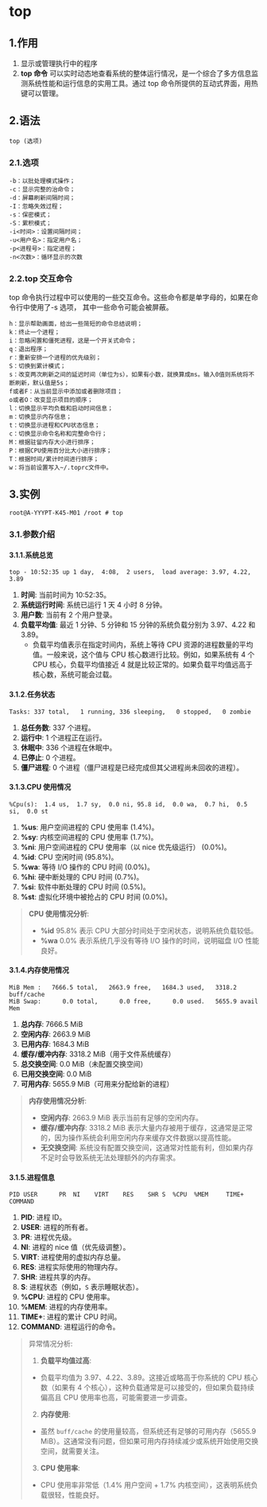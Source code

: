 # top

## 1.作用

1. 显示或管理执行中的程序
2. **top 命令** 可以实时动态地查看系统的整体运行情况，是一个综合了多方信息监测系统性能和运行信息的实用工具。通过 top 命令所提供的互动式界面，用热键可以管理。

## 2.语法

~~~shell
top (选项)
~~~

### 2.1.选项

~~~shell
-b：以批处理模式操作；
-c：显示完整的治命令；
-d：屏幕刷新间隔时间；
-I：忽略失效过程；
-s：保密模式；
-S：累积模式；
-i<时间>：设置间隔时间；
-u<用户名>：指定用户名；
-p<进程号>：指定进程；
-n<次数>：循环显示的次数
~~~

### 2.2.top 交互命令

top 命令执行过程中可以使用的一些交互命令。这些命令都是单字母的，如果在命令行中使用了-s 选项， 其中一些命令可能会被屏蔽。

~~~shell
h：显示帮助画面，给出一些简短的命令总结说明；
k：终止一个进程；
i：忽略闲置和僵死进程，这是一个开关式命令；
q：退出程序；
r：重新安排一个进程的优先级别；
S：切换到累计模式；
s：改变两次刷新之间的延迟时间（单位为s），如果有小数，就换算成ms。输入0值则系统将不断刷新，默认值是5s；
f或者F：从当前显示中添加或者删除项目；
o或者O：改变显示项目的顺序；
l：切换显示平均负载和启动时间信息；
m：切换显示内存信息；
t：切换显示进程和CPU状态信息；
c：切换显示命令名称和完整命令行；
M：根据驻留内存大小进行排序；
P：根据CPU使用百分比大小进行排序；
T：根据时间/累计时间进行排序；
w：将当前设置写入~/.toprc文件中。
~~~

## 3.实例

~~~shell
root@A-YYYPT-K45-M01 /root # top
~~~

### 3.1.参数介绍

#### 3.1.1.系统总览

~~~shell
top - 10:52:35 up 1 day,  4:08,  2 users,  load average: 3.97, 4.22, 3.89
~~~

1. **时间**: 当前时间为 10:52:35。
2. **系统运行时间**: 系统已运行 1 天 4 小时 8 分钟。
3. **用户数**: 当前有 2 个用户登录。
4. **负载平均值**: 最近 1 分钟、5 分钟和 15 分钟的系统负载分别为 3.97、4.22 和 3.89。
   - 负载平均值表示在指定时间内，系统上等待 CPU 资源的进程数量的平均值。一般来说，这个值与 CPU 核心数进行比较。例如，如果系统有 4 个 CPU 核心，负载平均值接近 4 就是比较正常的。如果负载平均值远高于核心数，系统可能会过载。

#### 3.1.2.任务状态

~~~shell
Tasks: 337 total,   1 running, 336 sleeping,   0 stopped,   0 zombie
~~~

1. **总任务数**: 337 个进程。
2. **运行中**: 1 个进程正在运行。
3. **休眠中**: 336 个进程在休眠中。
4. **已停止**: 0 个进程。
5. **僵尸进程**: 0 个进程（僵尸进程是已经完成但其父进程尚未回收的进程）。

#### 3.1.3.CPU 使用情况

~~~shell
%Cpu(s):  1.4 us,  1.7 sy,  0.0 ni, 95.8 id,  0.0 wa,  0.7 hi,  0.5 si,  0.0 st
~~~

1. **%us**: 用户空间进程的 CPU 使用率 (1.4%)。
2. **%sy**: 内核空间进程的 CPU 使用率 (1.7%)。
3. **%ni**: 用户空间进程的 CPU 使用率（以 nice 优先级运行） (0.0%)。
4. **%id**: CPU 空闲时间 (95.8%)。
5. **%wa**: 等待 I/O 操作的 CPU 时间 (0.0%)。
6. **%hi**: 硬中断处理的 CPU 时间 (0.7%)。
7. **%si**: 软件中断处理的 CPU 时间 (0.5%)。
8. **%st**: 虚拟化环境中被抢占的 CPU 时间 (0.0%)。

>**CPU 使用情况分析**:
>
>- **%id** 95.8% 表示 CPU 大部分时间处于空闲状态，说明系统负载较低。
>- **%wa** 0.0% 表示系统几乎没有等待 I/O 操作的时间，说明磁盘 I/O 性能良好。

#### 3.1.4.内存使用情况

~~~shell
MiB Mem :   7666.5 total,   2663.9 free,   1684.3 used,   3318.2 buff/cache
MiB Swap:      0.0 total,      0.0 free,      0.0 used.   5655.9 avail Mem
~~~

1. **总内存**: 7666.5 MiB
2. **空闲内存**: 2663.9 MiB
3. **已用内存**: 1684.3 MiB
4. **缓存/缓冲内存**: 3318.2 MiB（用于文件系统缓存）
5. **总交换空间**: 0.0 MiB（未配置交换空间）
6. **已用交换空间**: 0.0 MiB
7. **可用内存**: 5655.9 MiB（可用来分配给新的进程）

>**内存使用情况分析**:
>
>- **空闲内存**: 2663.9 MiB 表示当前有足够的空闲内存。
>- **缓存/缓冲内存**: 3318.2 MiB 表示大量内存被用于缓存，这通常是正常的，因为操作系统会利用空闲内存来缓存文件数据以提高性能。
>- **无交换空间**: 系统没有配置交换空间，这通常对性能有利，但如果内存不足时会导致系统无法处理额外的内存需求。

#### 3.1.5.进程信息

~~~shell
PID USER      PR  NI    VIRT    RES    SHR S  %CPU  %MEM     TIME+ COMMAND
~~~

1. **PID**: 进程 ID。
2. **USER**: 进程的所有者。
3. **PR**: 进程优先级。
4. **NI**: 进程的 nice 值（优先级调整）。
5. **VIRT**: 进程使用的虚拟内存总量。
6. **RES**: 进程实际使用的物理内存。
7. **SHR**: 进程共享的内存。
8. **S**: 进程状态（例如，`S` 表示睡眠状态）。
9. **%CPU**: 进程的 CPU 使用率。
10. **%MEM**: 进程的内存使用率。
11. **TIME+**: 进程的累计 CPU 时间。
12. **COMMAND**: 进程运行的命令。

>异常情况分析:
>
>1. **负载平均值过高**:
>   - 负载平均值为 3.97、4.22、3.89。这接近或略高于你系统的 CPU 核心数（如果有 4 个核心），这种负载通常是可以接受的，但如果负载持续偏高且 CPU 使用率也高，可能需要进一步调查。
>2. **内存使用**:
>   - 虽然 `buff/cache` 的使用量较高，但系统还有足够的可用内存（5655.9 MiB）。这通常没有问题，但如果可用内存持续减少或系统开始使用交换空间，就需要关注。
>3. **CPU 使用率**:
>   - CPU 使用率非常低（1.4% 用户空间 + 1.7% 内核空间），这表明系统负载很轻，性能良好。





​	